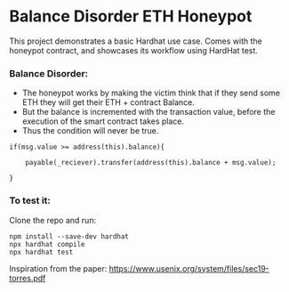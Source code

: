 # Balance Disorder ETH Honeypot

This project demonstrates a basic Hardhat use case.
Comes with the honeypot contract, and showcases its workflow using HardHat test.
### Balance Disorder:
- The honeypot works by making the victim think that if they send some ETH they will get their ETH + contract Balance. 
- But the balance is incremented with the transaction value, before the execution of the smart contract takes place.
- Thus the condition will never be true.
```
if(msg.value >= address(this).balance){

    payable(_reciever).transfer(address(this).balance + msg.value);

}
```
### To test it:

Clone the repo and run:

```
npm install --save-dev hardhat
npx hardhat compile
npx hardhat test
```

Inspiration from the paper: https://www.usenix.org/system/files/sec19-torres.pdf
